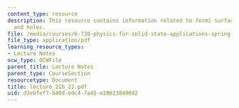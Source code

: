 ```yaml
---
content_type: resource
description: This resource contains information related to fermi surfaces, electrons
  and holes.
file: /media/courses/6-730-physics-for-solid-state-applications-spring-2003/d3ebfef7b40dedc47a42e286238400d2_lecture_21b_22.pdf
file_type: application/pdf
learning_resource_types:
- Lecture Notes
ocw_type: OCWFile
parent_title: Lecture Notes
parent_type: CourseSection
resourcetype: Document
title: lecture_21b_22.pdf
uid: d3ebfef7-b40d-edc4-7a42-e286238400d2
---
```

